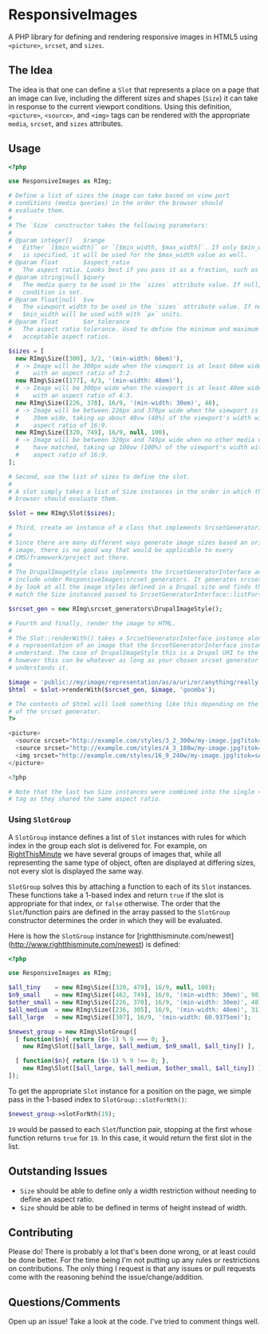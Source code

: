# ResponsiveImages
A PHP library for defining and rendering responsive images in HTML5 using 
`<picture>`, `srcset`, and `sizes`. 


## The Idea

The idea is that one can define a `Slot` that represents a place on a page 
that an image can live, including the different sizes and shapes (`Size`) it
can take in response to the current viewport conditions. Using this definition,
`<picture>`, `<source>`, and `<img>` tags can be rendered with the appropriate
`media`, `srcset`, and `sizes` attributes.


## Usage

```php
<?php

use ResponsiveImages as RImg;

# Define a list of sizes the image can take based on view port
# conditions (media queries) in the order the browser should
# evaluate them.
#
# The `Size` constructor takes the following parameters:
#
# @param integer[]   $range
#   Either `[$min_width]` or `[$min_width, $max_width]`. If only $min_width
#   is specified, it will be used for the $max_width value as well.
# @param float       $aspect_ratio
#   The aspect ratio. Looks best if you pass it as a fraction, such as 16/9.
# @param string|null $query
#   The media query to be used in the `sizes` attribute value. If null, no
#   condition is set.
# @param float|null  $vw
#   The viewport width to be used in the `sizes` attribute value. If null,
#   $min_width will be used with with `px` units.
# @param float       $ar_tolerance
#   The aspect ratio tolerance. Used to define the minimum and maximum
#   acceptable aspect ratios.

$sizes = [
  new RImg\Size([300], 3/2, '(min-width: 60em)'),
  # -> Image will be 300px wide when the viewport is at least 60em wide
  #    with an aspect ratio of 3:2.
  new RImg\Size([177], 4/3, '(min-width: 48em)'),
  # -> Image will be 300px wide when the viewport is at least 48em wide
  #    with an aspect ratio of 4:3.
  new RImg\Size([226, 370], 16/9, '(min-width: 30em)', 48),
  # -> Image will be between 226px and 370px wide when the viewport is at least
  #    30em wide, taking up about 48vw (48%) of the viewport's width with an
  #    aspect ratio of 16:9.
  new RImg\Size([320, 749], 16/9, null, 100),
  # -> Image will be between 320px and 749px wide when no other media queries
  #    have matched, taking up 100vw (100%) of the viewport's width with an
  #    aspect ratio of 16:9.
];

# Second, use the list of sizes to define the slot.
#
# A slot simply takes a list of Size instances in the order in which the
# browser should evaluate them.

$slot = new RImg\Slot($sizes);

# Third, create an instance of a class that implements SrcsetGeneratorInterface.
#
# Since there are many different ways generate image sizes based an original
# image, there is no good way that would be applicable to every
# CMS/framework/project out there.
#
# The DrupalImageStyle class implements the SrcsetGeneratorInterface and is
# include under ResponsiveImages\srcset_generators. It generates srcset values
# by look at all the image styles defined in a Drupal site and finds those that
# match the Size instanced passed to SrcsetGeneratorInterface::listFor().

$srcset_gen = new RImg\srcset_generators\DrupalImageStyle();

# Fourth and finally, render the image to HTML.
#
# The Slot::renderWith() takes a SrcsetGeneratorInterface instance along with
# a representation of an image that the SrcsetGeneratorInterface instance will
# understand. The case of DrupalImageStyle this is a Drupal URI to the image,
# however this can be whatever as long as your chosen srcset generator
# understands it.

$image = 'public://my/image/representation/as/a/uri/or/anything/really.png';
$html  = $slot->renderWith($srcset_gen, $image, 'goomba');

# The contents of $html will look something like this depending on the output
# of the srcset generator.
?>

<picture>
  <source srcset="http://example.com/styles/3_2_300w/my-image.jpg?itok=VD3J0Mwq 300w, http://example.com/styles/3_2_600w/my-image.jpg?itok=K-TewAad 600w, http://example.com/styles/profile_large/my-image.jpg?itok=KiiX7ISp 924w" sizes="300px" media="(min-width: 60.9375em)">
  <source srcset="http://example.com/styles/4_3_180w/my-image.jpg?itok=Rx78LmeJ 180w, http://example.com/styles/4_3_360w/my-image.jpg?itok=1TTw7O2e 360w" sizes="177px" media="(min-width: 48em)">
  <img srcset="http://example.com/styles/16_9_240w/my-image.jpg?itok=sADtpt1v 240w, http://example.com/styles/featured_item_medium/my-image.jpg?itok=toTCJEkF 368w, http://example.com/styles/16_9_480w/my-image.jpg?itok=0k-p2Osp 480w, http://example.com/styles/16_9_576w/my-image.jpg?itok=5FTy5zhp 576w, http://example.com/styles/16_9_768w/my-image.jpg?itok=Pw714XGG 768w, http://example.com/styles/16_9_960w/my-image.jpg?itok=KdwTFBc0 960w" sizes="(min-width: 30em) 48vw, 100vw" alt="goomba">
</picture>

<?php

# Note that the last two Size instances were combined into the single <img>
# tag as they shared the same aspect ratio.
```

### Using `SlotGroup`

A `SlotGroup` instance defines a list of `Slot` instances with rules for 
which index in the group each slot is delivered for. For example, on 
[RightThisMinute](http://www.rigtthisminute.com) we have several groups of 
images that, while all representing the same type of object, often are 
displayed at differing sizes, not every slot is displayed the same way.

`SlotGroup` solves this by attaching a function to each of its `Slot` 
instances. These functions take a 1-based index and return `true` if the slot
 is appropriate for that index, or `false` otherwise. The order that the 
 `Slot`/function pairs are defined in the array passed to the `SlotGroup` 
 constructor determines the order in which they will be evaluated. 
 
 Here is how the `SlotGroup` instance for [rightthisminute.com/newest]
 (http://www.rightthisminute.com/newest) is defined:
 
```php
<?php

use ResponsiveImages as RImg;

$all_tiny    = new RImg\Size([320, 479], 16/9, null, 100);
$n9_small    = new RImg\Size([462, 749], 16/9, '(min-width: 30em)', 98);
$other_small = new RImg\Size([226, 370], 16/9, '(min-width: 30em)', 48);
$all_medium  = new RImg\Size([236, 305], 16/9, '(min-width: 48em)', 31);
$all_large   = new RImg\Size([307], 16/9, '(min-width: 60.9375em)');

$newest_group = new RImg\SlotGroup([
  [ function($n){ return ($n-1) % 9 === 0; }, 
    new RImg\Slot([$all_large, $all_medium, $n9_small, $all_tiny]) ],

  [ function($n){ return ($n-1) % 9 !== 0; },
    new RImg\Slot([$all_large, $all_medium, $other_small, $all_tiny]) ],
]);
```

To get the appropriate `Slot` instance for a position on the page, we simple 
pass in the 1-based index to `SlotGroup::slotForNth()`:

```php
$newest_group->slotForNth(19);
```

`19` would be passed to each `Slot`/function pair, stopping at the first 
whose function returns `true` for `19`. In this case, it would return the 
first slot in the list.


## Outstanding Issues

* `Size` should be able to define only a width restriction without needing to
 define an aspect ratio.
* `Size` should be able to be defined in terms of height instead of width.

## Contributing

Please do! There is probably a lot that's been done wrong, or at least could 
be done better. For the time being I'm not putting up any rules or 
restrictions on contributions. The only thing I request is that any issues or
 pull requests come with the reasoning behind the issue/change/addition.
 
 
## Questions/Comments

Open up an issue! Take a look at the code. I've tried to comment things well. 
